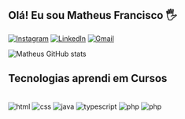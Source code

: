 ## Olá! Eu sou Matheus Francisco 🖐️ 

[![Instagram](https://img.shields.io/badge/Instagram-E4405F?style=for-the-badge&logo=instagram&logoColor=white)](https://www.instagram.com/matheus.francisco12/)
[![LinkedIn](https://img.shields.io/badge/LinkedIn-0077B5?style=for-the-badge&logo=linkedin&logoColor=white)](https://www.linkedin.com/in/matheus-francisco-1626821b5/)
[![Gmail](https://img.shields.io/badge/Gmail-D14836?style=for-the-badge&logo=gmail&logoColor=white)](matheusfran.ls@gmail.com)

![Matheus GitHub stats](https://github-readme-stats.vercel.app/api/top-langs/?username=MatheusFranciscoLS&theme=dracula)

## Tecnologias aprendi em Cursos

<div style="display: inline_block"><br/>
    <img align="center" alt="html" src="https://img.shields.io/badge/HTML5-E34F26?style=for-the-badge&logo=html5&logoColor=white" />
    <img align="center" alt="css" src="https://img.shields.io/badge/CSS-239120?&style=for-the-badge&logo=css3&logoColor=white" />
    <img align="center" alt="java" src="https://img.shields.io/badge/Java-ED8B00?style=for-the-badge&logo=openjdk&logoColor=white" />
    <img align="center" alt="typescript" src="https://img.shields.io/badge/TypeScript-007ACC?style=for-the-badge&logo=typescript&logoColor=white" />
    <img align="center" alt="php" src="https://img.shields.io/badge/JavaScript-F7DF1E?style=for-the-badge&logo=javascript&logoColor=black" />
    <img align="center" alt="php" src="https://img.shields.io/badge/PHP-777BB4?style=for-the-badge&logo=php&logoColor=white" />
</div>
